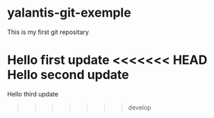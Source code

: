 # yalantis-git-exemple
This is my first git repositary


Hello first update
<<<<<<< HEAD
Hello second update
=======
Hello third update
>>>>>>> develop
